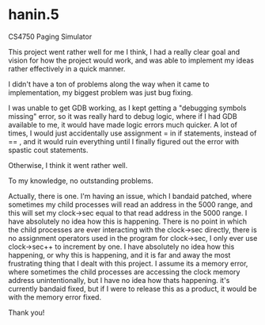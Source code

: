 # hanin.5
CS4750 Paging Simulator

This project went rather well for me I think, I had a really clear goal and vision for how the project would work,
and was able to implement my ideas rather effectively in a quick manner.

I didn't have a ton of problems along the way when it came to implementation, my biggest problem was just bug fixing.

I was unable to get GDB working, as I kept getting a "debugging symbols missing" error, so it was really hard to debug logic, where
if I had GDB available to me, it would have made logic errors much quicker. A lot of times, I would just accidentally use assignment = in if statements, instead of == , and it would ruin everything until I finally figured out the error with spastic cout statements.

Otherwise, I think it went rather well.

To my knowledge, no outstanding problems.

Actually, there is one. I'm having an issue, which I bandaid patched, where sometimes my child processes will read an address in the 5000 range,
and this will set my clock->sec equal to that read address in the 5000 range. I have absolutely no idea how this is happening.
There is no point in which the child processes are ever interacting with the clock->sec directly, there is no assignment operators used in the program for clock->sec, I only ever use clock->sec++ to increment by one. I have absolutely no idea how this happening, or why this is happening, and it is far and away the most frustrating thing that I dealt with this project. I assume its a memory error, where sometimes the child processes are accessing the clock memory address unintentionally, but I have no idea how thats happening. it's currently bandaid fixed, but if I were to release this as a product, it would be with the memory error fixed.

Thank you!